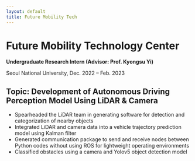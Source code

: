 ```yaml
---
layout: default
title: Future Mobility Tech
---
```


<h1>Future Mobility Technology Center</h1>
<p><strong>Undergraduate Research Intern (Advisor: Prof. Kyongsu Yi)</strong></p>
<p>Seoul National University, Dec. 2022 – Feb. 2023</p>

<h2>Topic: Development of Autonomous Driving Perception Model Using LiDAR & Camera</h2>
<ul>
  <li>Spearheaded the LiDAR team in generating software for detection and categorization of nearby objects</li>
  <li>Integrated LiDAR and camera data into a vehicle trajectory prediction model using Kalman filter</li>
  <li>Generated communication package to send and receive nodes between Python codes without using ROS for lightweight operating environments</li>
  <li>Classified obstacles using a camera and Yolov5 object detection model</li>
</ul>

